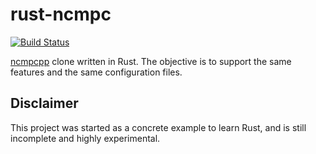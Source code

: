 rust-ncmpc
==========

[![Build Status](https://travis-ci.org/bchretien/rust-ncmpc.svg?branch=master)](https://travis-ci.org/bchretien/rust-ncmpc)

[ncmpcpp][ncmpcpp] clone written in Rust. The objective is to support the same features and the same configuration files.

## Disclaimer

This project was started as a concrete example to learn Rust, and is still incomplete and highly experimental.

[ncmpcpp]: https://github.com/arybczak/ncmpcpp
